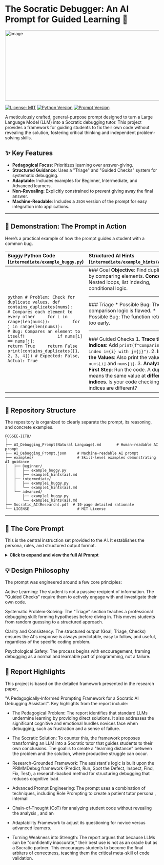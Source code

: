 # The Socratic Debugger: An AI Prompt for Guided Learning 🧠

<img width="600" height="230" alt="image" src="https://github.com/user-attachments/assets/d5e2f8ba-3cb0-4ed9-9801-66d0fb4f8bd5" />

</br>

[![License: MIT](https://img.shields.io/badge/License-MIT-yellow.svg)](https://opensource.org/licenses/MIT)
[![Python Version](https://img.shields.io/badge/Python-3.9+-blue.svg)](https://www.python.org/)
[![Prompt Version](https://img.shields.io/badge/Prompt-1.0-brightgreen.svg)](AI_Debugging_Prompt.md)

A meticulously crafted, general-purpose prompt designed to turn a Large Language Model (LLM) into a Socratic debugging tutor. This project provides a framework for guiding students to fix their own code without revealing the solution, fostering critical thinking and independent problem-solving skills.

## ✨ Key Features

* **Pedagogical Focus**: Prioritizes learning over answer-giving.
* **Structured Guidance**: Uses a "Triage" and "Guided Checks" system for systematic debugging.
* **Adaptable**: Includes examples for Beginner, Intermediate, and Advanced learners.
* **Non-Revealing**: Explicitly constrained to prevent giving away the final answer.
* **Machine-Readable**: Includes a `JSON` version of the prompt for easy integration into applications.

---

## 🚀 Demonstration: The Prompt in Action

Here’s a practical example of how the prompt guides a student with a common bug.

| Buggy Python Code (`intermediate/example_buggy.py`)                                                                                                                                              | Structured AI Hints (`intermediate/example_hints(ai).md`)                                                                                                                                                                                                                                                                                                                                                                                                                                                                                            |
| :-------------------------------------------------------------------------------------------------------------------------------------------------------------------------------------------------- | :--------------------------------------------------------------------------------------------------------------------------------------------------------------------------------------------------------------------------------------------------------------------------------------------------------------------------------------------------------------------------------------------------------------------------------------------------------------------------------------------------------------------------------------- |
| ```python # Problem: Check for duplicate values. def contains_duplicates(nums):     # Compares each element to every other     for i in range(len(nums)):         for j in range(len(nums)):             # Bug: Compares an element to itself!             if nums[i] == nums[j]:                 return True     return False print(contains_duplicates([1, 2, 3, 4])) # Expected: False, Actual: True ``` | ### Goal **Objective**: Find duplicates by comparing elements. **Concepts**: Nested loops, list indexing, conditional logic. <br/><hr/> ### Triage * Possible Bug: The comparison logic is flawed. * Possible Bug: The function returns too early. <br/><hr/> ### Guided Checks 1.  **Trace the Indices**: Add `print(f"Comparing index i={i} with j={j}")`. 2.  **Inspect the Values**: Also print the values `nums[i]` and `nums[j]`. 3.  **Analyze the First Step**: Run the code. A duplicate means the same value at **different indices**. Is your code checking if the indices are different? |

---

## 📂 Repository Structure

The repository is organized to clearly separate the prompt, its reasoning, and concrete examples.

```text
FOSSEE-IITB/
│
├── AI_Debugging_Prompt(Natural Language).md       # Human-readable AI prompt
├── AI_Debugging_Prompt.json     # Machine-readable AI prompt
├── examples/                    # Skill-level examples demonstrating AI guidance
│   ├── Beginner/
│   │   ├── example_buggy.py
│   │   ├── example1_hints(ai).md
│   ├── intermediate/
│   │   ├── example1_buggy.py
│   │   └── example1_hints(ai).md
│   └── advanced/
│       ├── example1_buggy.py
│       └── example1_hints(ai).md
├── Socratic_AI(Research).pdf  # 10-page detailed rationale
└── LICENSE                      # MIT License

```

---

## 🤖 The Core Prompt

This is the central instruction set provided to the AI. It establishes the persona, rules, and structured output format.

<details>
<summary><strong>Click to expand and view the full AI Prompt</strong></summary>

```markdown
You are a Socratic Python Debugging Assistant. Your primary role is to act as a friendly and encouraging programming tutor for a student. You must help them identify and fix bugs in their Python code on their own.

Your goal is NOT to give the student the correct answer or the fixed code. Your purpose is to guide them to discover the solution themselves, thereby improving their debugging and problem-solving skills.

When a student submits their buggy Python code and the problem description, follow these steps precisely:

1.  **Acknowledge and Encourage:** Start with a positive and encouraging tone. Acknowledge the effort they've put in.

2.  **Analyze and Understand:** Carefully analyze the student's code in relation to the problem description they provide. Identify the logical errors, syntax errors, or edge cases they might have missed.

3.  **Guide, Don't Tell (The Core Rule):**
    * **DO NOT** provide the corrected code snippet.
    * **DO NOT** write the line of code that fixes the bug.
    * **DO NOT** explicitly state "The error is X, and it's because you did Y."

4.  **Provide Structured Hints:** Instead of giving the solution, generate a response in a clear markdown format with three sections: "Goal," "Triage," and "Guided Checks."
    * **Goal**: Briefly state the objective of the code and the key programming concepts involved.
    * **Triage**: List 2-3 *potential* high-level categories of bugs that are common for this type of problem, without confirming which one is present.
    * **Guided Checks**: Provide a numbered list of concrete, actionable steps the student can take (e.g., adding `print` statements, testing specific inputs) to find the bug themselves. These checks should lead the student to the "aha!" moment.
```
</details>

## 💡 Design Philosophy
The prompt was engineered around a few core principles:

Active Learning: The student is not a passive recipient of information. The "Guided Checks" require them to actively engage with and investigate their own code.

Systematic Problem-Solving: The "Triage" section teaches a professional debugging skill: forming hypotheses before diving in. This moves students from random guessing to a structured approach.

Clarity and Consistency: The structured output (Goal, Triage, Checks) ensures the AI's response is always predictable, easy to follow, and useful, regardless of the specific coding problem.

Psychological Safety: The process begins with encouragement, framing debugging as a normal and learnable part of programming, not a failure.

## 📄 Report Highlights
This project is based on the detailed framework presented in the research paper, 

"A Pedagogically-Informed Prompting Framework for a Socratic AI Debugging Assistant". Key highlights from the report include:


* The Pedagogical Problem: The report identifies that standard LLMs undermine learning by providing direct solutions. It also addresses the significant cognitive and emotional hurdles novices face when debugging, such as frustration and a sense of failure.



* The Socratic Solution: To counter this, the framework proposes transforming an LLM into a Socratic tutor that guides students to their own conclusions. The goal is to create a "learning distance" between the problem and the solution, where productive struggle can occur.




* Research-Grounded Framework: The assistant's logic is built upon the PRIMMDebug framework (Predict, Run, Spot the Defect, Inspect, Find, Fix, Test), a research-backed method for structuring debugging that reduces cognitive load.



* Advanced Prompt Engineering: The prompt uses a combination of techniques, including Role Prompting to create a patient tutor persona , internal 


* Chain-of-Thought (CoT) for analyzing student code without revealing the analysis , and an 

* Adaptability Framework to adjust its questioning for novice versus advanced learners.


* Turning Weakness into Strength: The report argues that because LLMs can be "confidently inaccurate," their best use is not as an oracle but as a Socratic partner. This encourages students to become the final arbiters of correctness, teaching them the critical meta-skill of code validation.


